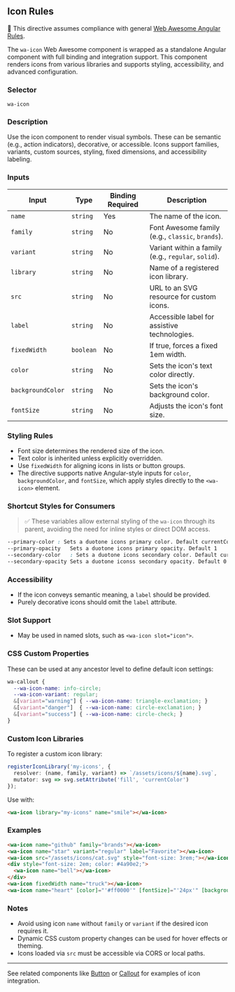 ## Icon Rules

📌 This directive assumes compliance with general [Web Awesome Angular Rules](../../../RULES.md).

The `wa-icon` Web Awesome component is wrapped as a standalone Angular component with full binding and integration support. This component renders icons from various libraries and supports styling, accessibility, and advanced configuration.

### Selector

`wa-icon`

### Description

Use the icon component to render visual symbols. These can be semantic (e.g., action indicators), decorative, or accessible. Icons support families, variants, custom sources, styling, fixed dimensions, and accessibility labeling.

### Inputs

| Input             | Type      | Binding Required | Description                                         |
| ----------------- | --------- | ---------------- | --------------------------------------------------- |
| `name`            | `string`  | Yes              | The name of the icon.                               |
| `family`          | `string`  | No               | Font Awesome family (e.g., `classic`, `brands`).    |
| `variant`         | `string`  | No               | Variant within a family (e.g., `regular`, `solid`). |
| `library`         | `string`  | No               | Name of a registered icon library.                  |
| `src`             | `string`  | No               | URL to an SVG resource for custom icons.            |
| `label`           | `string`  | No               | Accessible label for assistive technologies.        |
| `fixedWidth`      | `boolean` | No               | If true, forces a fixed 1em width.                  |
| `color`           | `string`  | No               | Sets the icon's text color directly.                |
| `backgroundColor` | `string`  | No               | Sets the icon's background color.                   |
| `fontSize`        | `string`  | No               | Adjusts the icon's font size.                       |

### Styling Rules

* Font size determines the rendered size of the icon.
* Text color is inherited unless explicitly overridden.
* Use `fixedWidth` for aligning icons in lists or button groups.
* The directive supports native Angular-style inputs for `color`, `backgroundColor`, and `fontSize`, which apply styles directly to the `<wa-icon>` element.

### Shortcut Styles for Consumers


> ✅ These variables allow external styling of the `wa-icon` through its parent, avoiding the need for inline styles or direct DOM access.


```css 
--primary-color	: Sets a duotone icons primary color. Default currentColor
--primary-opacity	Sets a duotone icons primary opacity. Default 1
--secondary-color	: Sets a duotone icons secondary color. Default currentColor
--secondary-opacity	Sets a duotone iconss secondary opacity. Default 0.4
```

### Accessibility

* If the icon conveys semantic meaning, a `label` should be provided.
* Purely decorative icons should omit the `label` attribute.

### Slot Support

* May be used in named slots, such as `<wa-icon slot="icon">`.

### CSS Custom Properties

These can be used at any ancestor level to define default icon settings:

```css
wa-callout {
  --wa-icon-name: info-circle;
  --wa-icon-variant: regular;
  &[variant="warning"] { --wa-icon-name: triangle-exclamation; }
  &[variant="danger"]  { --wa-icon-name: circle-exclamation; }
  &[variant="success"] { --wa-icon-name: circle-check; }
}
```

### Custom Icon Libraries

To register a custom icon library:

```ts
registerIconLibrary('my-icons', {
  resolver: (name, family, variant) => `/assets/icons/${name}.svg`,
  mutator: svg => svg.setAttribute('fill', 'currentColor')
});
```

Use with:

```html
<wa-icon library="my-icons" name="smile"></wa-icon>
```

### Examples

```html
<wa-icon name="github" family="brands"></wa-icon>
<wa-icon name="star" variant="regular" label="Favorite"></wa-icon>
<wa-icon src="/assets/icons/cat.svg" style="font-size: 3rem;"></wa-icon>
<div style="font-size: 2em; color: #4a90e2;">
  <wa-icon name="bell"></wa-icon>
</div>
<wa-icon fixedWidth name="truck"></wa-icon>
<wa-icon name="heart" [color]="'#ff0000'" [fontSize]="'24px'" [backgroundColor]="'transparent'"></wa-icon>
```

### Notes

* Avoid using icon `name` without `family` or `variant` if the desired icon requires it.
* Dynamic CSS custom property changes can be used for hover effects or theming.
* Icons loaded via `src` must be accessible via CORS or local paths.

---

See related components like [Button](../button/button.rules.md) or [Callout](../callout/callout.rules.md) for examples of icon integration.

